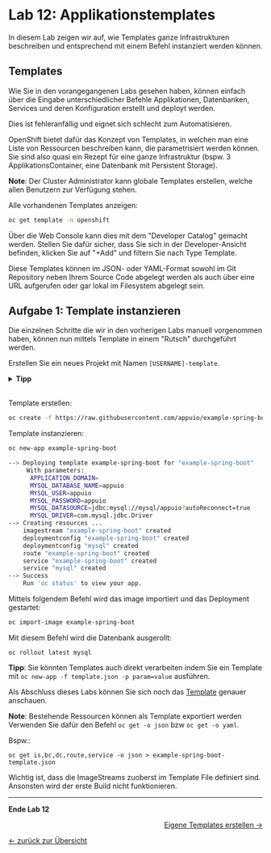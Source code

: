 # Lab 12: Applikationstemplates

In diesem Lab zeigen wir auf, wie Templates ganze Infrastrukturen beschreiben und entsprechend mit einem Befehl instanziert werden können.

## Templates

Wie Sie in den vorangegangenen Labs gesehen haben, können einfach über die Eingabe unterschiedlicher Befehle Applikationen, Datenbanken, Services und deren Konfiguration erstellt und deployt werden.

Dies ist fehleranfällig und eignet sich schlecht zum Automatisieren.

OpenShift bietet dafür das Konzept von Templates, in welchen man eine Liste von Ressourcen beschreiben kann, die parametrisiert werden können.
Sie sind also quasi ein Rezept für eine ganze Infrastruktur (bspw. 3 ApplikationsContainer, eine Datenbank mit Persistent Storage).

__Note__:
Der Cluster Administrator kann globale Templates erstellen, welche allen Benutzern zur Verfügung stehen.

Alle vorhandenen Templates anzeigen:

```bash
oc get template -n openshift
```

Über die Web Console kann dies mit dem "Developer Catalog" gemacht werden. Stellen Sie dafür sicher, dass Sie sich in der Developer-Ansicht befinden, klicken Sie auf "\+Add" und filtern Sie nach Type Template.

Diese Templates können im JSON- oder YAML-Format sowohl im Git Repository neben Ihrem Source Code abgelegt werden als auch über eine URL aufgerufen oder gar lokal im Filesystem abgelegt sein.

## Aufgabe 1: Template instanzieren

Die einzelnen Schritte die wir in den vorherigen Labs manuell vorgenommen haben, können nun mittels Template in einem "Rutsch" durchgeführt werden.

Erstellen Sie ein neues Projekt mit Namen `[USERNAME]-template`.

<details><summary><b>Tipp</b></summary>oc new-project [USERNAME]-template</details><br/>

Template erstellen:

```bash
oc create -f https://raw.githubusercontent.com/appuio/example-spring-boot-helloworld/master/example-spring-boot-template.json
```

Template instanzieren:

```bash
oc new-app example-spring-boot

--> Deploying template example-spring-boot for "example-spring-boot"
     With parameters:
      APPLICATION_DOMAIN=
      MYSQL_DATABASE_NAME=appuio
      MYSQL_USER=appuio
      MYSQL_PASSWORD=appuio
      MYSQL_DATASOURCE=jdbc:mysql://mysql/appuio?autoReconnect=true
      MYSQL_DRIVER=com.mysql.jdbc.Driver
--> Creating resources ...
    imagestream "example-spring-boot" created
    deploymentconfig "example-spring-boot" created
    deploymentconfig "mysql" created
    route "example-spring-boot" created
    service "example-spring-boot" created
    service "mysql" created
--> Success
    Run 'oc status' to view your app.

```

Mittels folgendem Befehl wird das image importiert und das Deployment gestartet:

```bash
oc import-image example-spring-boot
```

Mit diesem Befehl wird die Datenbank ausgerollt:

```
oc rollout latest mysql
```

__Tipp__:
Sie könnten Templates auch direkt verarbeiten indem Sie ein Template mit `oc new-app -f template.json -p param=value` ausführen.

Als Abschluss dieses Labs können Sie sich noch das [Template](https://github.com/appuio/example-spring-boot-helloworld/blob/master/example-spring-boot-template.json) genauer anschauen.

__Note__:
Bestehende Ressourcen können als Template exportiert werden
Verwenden Sie dafür den Befehl `oc get -o json` bzw `oc get -o yaml`.

Bspw.:

```
oc get is,bc,dc,route,service -o json > example-spring-boot-template.json
```

Wichtig ist, dass die ImageStreams zuoberst im Template File definiert sind.
Ansonsten wird der erste Build nicht funktionieren.

---

__Ende Lab 12__

<p width="100px" align="right"><a href="12_template_creation.md">Eigene Templates erstellen →</a></p>

[← zurück zur Übersicht](../README.md)
